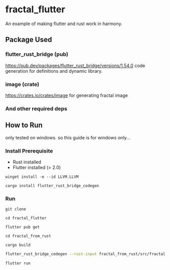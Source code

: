 # fractal_flutter

An example of making flutter and rust work in harmony.

## Package Used

### flutter_rust_bridge (pub)

<https://pub.dev/packages/flutter_rust_bridge/versions/1.54.0>
code generation for definitions and dynamic library.

### image (crate)

<https://crates.io/crates/image>
for generating fractal image

### And other required deps

## How to Run

only tested on windows. so this guide is for windows only...

### Install Prerequisite

- Rust installed
- Flutter installed (> 2.0)

`winget install -e --id LLVM.LLVM`

`cargo install flutter_rust_bridge_codegen`

### Run

` git clone `

` cd fractal_flutter `

`flutter pub get`

`cd fractal_from_rust`

`cargo build`

``` bash
flutter_rust_bridge_codegen --rust-input fractal_from_rust/src/fractal.rs --dart-output lib/bridge_generated.dart --dart-decl-output lib/bridge_definitions.dart
```

`flutter run`
